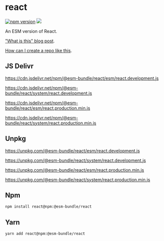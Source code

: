 # react

[![npm version](https://img.shields.io/npm/v/@esm-bundle/react.svg?style=flat)](https://www.npmjs.com/package/@esm-bundle/react) [![](https://data.jsdelivr.com/v1/package/npm/@esm-bundle/react/badge)](https://www.jsdelivr.com/package/npm/@esm-bundle/react)

An ESM version of React.

["What is this" blog post](https://medium.com/@joeldenning/an-esm-bundle-for-any-npm-package-5f850db0e04d).

[How can I create a repo like this](https://github.com/esm-bundle/new-repo-instructions).

## JS Delivr

https://cdn.jsdelivr.net/npm/@esm-bundle/react/esm/react.development.js

https://cdn.jsdelivr.net/npm/@esm-bundle/react/system/react.development.js

https://cdn.jsdelivr.net/npm/@esm-bundle/react/esm/react.production.min.js

https://cdn.jsdelivr.net/npm/@esm-bundle/react/system/react.production.min.js

## Unpkg

https://unpkg.com/@esm-bundle/react/esm/react.development.js

https://unpkg.com/@esm-bundle/react/system/react.development.js

https://unpkg.com/@esm-bundle/react/esm/react.production.min.js

https://unpkg.com/@esm-bundle/react/system/react.production.min.js

## Npm

```sh
npm install react@npm:@esm-bundle/react
```

## Yarn

```sh
yarn add react@npm:@esm-bundle/react
```
